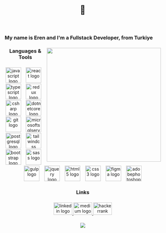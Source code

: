 <br clear="both">

<h1 align="center">🐒</h1>

###

<br clear="both">

<h3 align="left">My name is Eren and I'm a Fullstack Developer, from Turkiye</h3>

###

<img align="right" height="368" src="https://media.discordapp.net/attachments/1220844436846809269/1229910948761043014/DALLE_2024-04-17_00.46.54_-_A_gritty_scene_of_a_disheveled_monkey_with_a_cigarette_in_its_mouth_sitting_in_front_of_a_laptop_from_a_low_angle_as_if_captured_by_the_laptops_cam.webp?ex=663166d4&is=661ef1d4&hm=d5c79cf4ff3256165f815c57c408ae522aab853ba5aa844cb97ea6eba66a3f2d&=&format=webp&width=662&height=662"  />

###

<h3 align="center">Languages & Tools</h3>

###

<div align="center">
  <img src="https://skillicons.dev/icons?i=js" height="50" alt="javascript logo"  />
  <img width="8" />
  <img src="https://skillicons.dev/icons?i=react" height="50" alt="react logo"  />
  <img width="8" />
  <img src="https://skillicons.dev/icons?i=ts" height="50" alt="typescript logo"  />
  <img width="8" />
  <img src="https://skillicons.dev/icons?i=redux" height="50" alt="redux logo"  />
  <img width="8" />
  <img src="https://skillicons.dev/icons?i=cs" height="50" alt="csharp logo"  />
  <img width="8" />
  <img src="https://cdn.jsdelivr.net/gh/devicons/devicon/icons/dotnetcore/dotnetcore-original.svg" height="50" alt="dotnetcore logo"  />
  <img width="8" />
  <img src="https://skillicons.dev/icons?i=git" height="50" alt="git logo"  />
  <img width="8" />
  <img src="https://cdn.jsdelivr.net/gh/devicons/devicon/icons/microsoftsqlserver/microsoftsqlserver-plain.svg" height="50" alt="microsoftsqlserver logo"  />
  <img width="8" />
  <img src="https://skillicons.dev/icons?i=postgres" height="50" alt="postgresql logo"  />
  <img width="8" />
  <img src="https://skillicons.dev/icons?i=tailwind" height="50" alt="tailwindcss logo"  />
  <img width="8" />
  <img src="https://skillicons.dev/icons?i=bootstrap" height="50" alt="bootstrap logo"  />
  <img width="8" />
  <img src="https://skillicons.dev/icons?i=sass" height="50" alt="sass logo"  />
  <img width="8" />
  <img src="https://skillicons.dev/icons?i=gulp" height="50" alt="gulp logo"  />
  <img width="8" />
  <img src="https://skillicons.dev/icons?i=jquery" height="50" alt="jquery logo"  />
  <img width="8" />
  <img src="https://skillicons.dev/icons?i=html" height="50" alt="html5 logo"  />
  <img width="8" />
  <img src="https://skillicons.dev/icons?i=css" height="50" alt="css3 logo"  />
  <img width="8" />
  <img src="https://skillicons.dev/icons?i=figma" height="50" alt="figma logo"  />
  <img width="8" />
  <img src="https://skillicons.dev/icons?i=ps" height="50" alt="adobephotoshop logo"  />
</div>

###

<h3 align="center">Links</h3>

###

<div align="center">
  <a href="https://www.linkedin.com/in/erenmacit/" target="_blank">
    <img src="https://raw.githubusercontent.com/maurodesouza/profile-readme-generator/master/src/assets/icons/social/linkedin/default.svg" width="60" height="40" alt="linkedin logo"  />
  </a>
  <a href="https://medium.com/@ernmctt" target="_blank">
    <img src="https://raw.githubusercontent.com/maurodesouza/profile-readme-generator/master/src/assets/icons/social/medium/default.svg" width="60" height="40" alt="medium logo"  />
  </a>
  <img src="https://raw.githubusercontent.com/maurodesouza/profile-readme-generator/master/src/assets/icons/social/hackerrank/default.svg" width="60" height="40" alt="hackerrank logo"  />
</div>

###

<div align="center">
  <img src="https://profile-counter.glitch.me/macidko/count.svg?"  />
</div>

###
